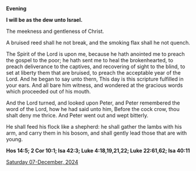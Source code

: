 **Evening**

**I will be as the dew unto Israel.**
 
The meekness and gentleness of Christ.
 
A bruised reed shall he not break, and the smoking flax shall he not quench.
 
The Spirit of the Lord is upon me, because he hath anointed me to preach the gospel to the poor; he hath sent me to heal the brokenhearted, to preach deliverance to the captives, and recovering of sight to the blind, to set at liberty them that are bruised, to preach the acceptable year of the Lord. And he began to say unto thern, This day is this scripture fulfilled in your ears. And all bare him witness, and wondered at the gracious words which proceeded out of his mouth.
 
And the Lord turned, and looked upon Peter, and Peter remembered the word of the Lord, how he had said unto him, Before the cock crow, thou shalt deny me thrice. And Peter went out and wept bitterly.
 
He shall feed his flock like a shepherd: he shall gather the lambs with his arm, and carry them in his bosom, and shall gently lead those that are with young.  

**Hos 14:5; 2 Cor 10:1; Isa 42:3; Luke 4:18,19,21,22; Luke 22:61,62; Isa 40:11**

[Saturday 07-December, 2024](https://t.me/daily_light)
